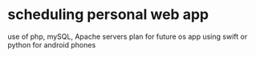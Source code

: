 # scheduling personal web app
use of php, mySQL, Apache servers
plan for future os app using swift or python for android phones
